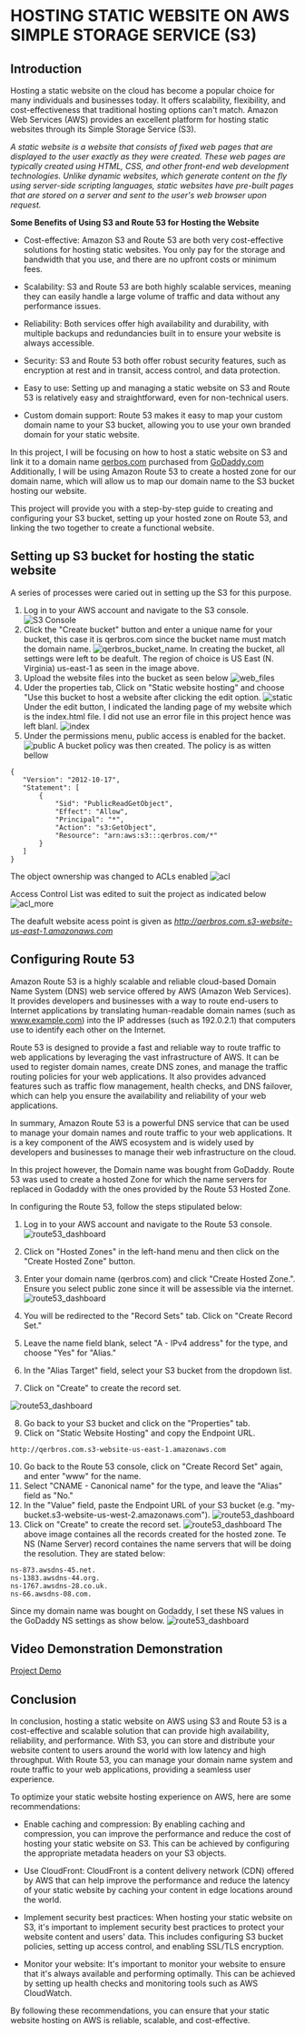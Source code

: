 # HOSTING STATIC WEBSITE ON AWS SIMPLE STORAGE SERVICE (S3)
## Introduction
Hosting a static website on the cloud has become a popular choice for many individuals and businesses today. It offers scalability, flexibility, and cost-effectiveness that traditional hosting options can't match. Amazon Web Services (AWS) provides an excellent platform for hosting static websites through its Simple Storage Service (S3).



*A static website is a website that consists of fixed web pages that are displayed to the user exactly as they were created. These web pages are typically created using HTML, CSS, and other front-end web development technologies. Unlike dynamic websites, which generate content on the fly using server-side scripting languages, static websites have pre-built pages that are stored on a server and sent to the user's web browser upon request.*

**Some Benefits of Using S3 and Route 53 for Hosting the Website**
+ Cost-effective: Amazon S3 and Route 53 are both very cost-effective solutions for hosting static websites. You only pay for the storage and bandwidth that you use, and there are no upfront costs or minimum fees.

+ Scalability: S3 and Route 53 are both highly scalable services, meaning they can easily handle a large volume of traffic and data without any performance issues.

+ Reliability: Both services offer high availability and durability, with multiple backups and redundancies built in to ensure your website is always accessible.

+ Security: S3 and Route 53 both offer robust security features, such as encryption at rest and in transit, access control, and data protection.

+ Easy to use: Setting up and managing a static website on S3 and Route 53 is relatively easy and straightforward, even for non-technical users.

+ Custom domain support: Route 53 makes it easy to map your custom domain name to your S3 bucket, allowing you to use your own branded domain for your static website.



In this project, I will be focusing on how to host a static website on S3 and link it to a domain name [qerbos.com](qerbros.com) purchased from [GoDaddy.com](GoDaddy.com.) Additionally, I will be using Amazon Route 53 to create a hosted zone for our domain name, which will allow us to map our domain name to the S3 bucket hosting our website.

This project will provide you with a step-by-step guide to creating and configuring your S3 bucket, setting up your hosted zone on Route 53, and linking the two together to create a functional website.


## Setting up S3 bucket for hosting the static website
A series of processes were caried out in setting up the S3 for this purpose.
1. Log in to your AWS account and navigate to the S3 console. ![S3 Console](images\aws_images\s3_console.PNG)
2. Click the "Create bucket" button and enter a unique name for your bucket, this case it is qerbros.com since the bucket name must match the domain name. 
![qerbros_bucket_name](images\aws_images\bucket_name.PNG). In creating the bucket, all settings were left to be deafult. The region of choice is US East (N. Virginia) us-east-1 as seen in the image above.
3. Upload the website files into the bucket as seen below
![web_files](images\aws_images\web_file.PNG)
4. Uder the properties tab, Click on "Static website hosting" and choose "Use this bucket to host a website  after clicking the edit option. ![static](images\aws_images\static.PNG)
Under the edit button, I indicated the landing page of my website which is the index.html file. I did not use an error file in this project hence was left blanl.
![index](images\aws_images\index.PNG)
5. Under the permissions menu, public access is enabled for the backet.![public](images\aws_images\public.PNG)
 A bucket policy was then created. The policy is as witten bellow
 ```
 {
    "Version": "2012-10-17",
    "Statement": [
        {
            "Sid": "PublicReadGetObject",
            "Effect": "Allow",
            "Principal": "*",
            "Action": "s3:GetObject",
            "Resource": "arn:aws:s3:::qerbros.com/*"
        }
    ]
}
```
The object ownership was changed to ACLs enabled
![acl](images\aws_images\acl.PNG)

Access Control List was edited to suit the project as indicated below
![acl_more](images\aws_images\Control.PNG)

The deafult website acess point is given as *http://qerbros.com.s3-website-us-east-1.amazonaws.com*


## Configuring Route 53 
Amazon Route 53 is a highly scalable and reliable cloud-based Domain Name System (DNS) web service offered by AWS (Amazon Web Services). It provides developers and businesses with a way to route end-users to Internet applications by translating human-readable domain names (such as www.example.com) into the IP addresses (such as 192.0.2.1) that computers use to identify each other on the Internet.

Route 53 is designed to provide a fast and reliable way to route traffic to web applications by leveraging the vast infrastructure of AWS. It can be used to register domain names, create DNS zones, and manage the traffic routing policies for your web applications. It also provides advanced features such as traffic flow management, health checks, and DNS failover, which can help you ensure the availability and reliability of your web applications.

In summary, Amazon Route 53 is a powerful DNS service that can be used to manage your domain names and route traffic to your web applications. It is a key component of the AWS ecosystem and is widely used by developers and businesses to manage their web infrastructure on the cloud.

In this project however, the Domain name was bought from GoDaddy. Route 53 was used to create a hosted Zone for which the name servers for replaced in Godaddy with the ones provided by the Route 53 Hosted Zone.

In configuring the Route 53, follow the steps stipulated below:

1. Log in to your AWS account and navigate to the Route 53 console.
![route53_dashboard](images\aws_images\reoute53.PNG)

2. Click on "Hosted Zones" in the left-hand menu and then click on the "Create Hosted Zone" button.
3. Enter your domain name (qerbros.com) and click "Create Hosted Zone.". Ensure you select public zone since it will be assessible via the internet.
![route53_dashboard](images\aws_images\hosted_zone.PNG)
4. You will be redirected to the "Record Sets" tab. Click on "Create Record Set."

5. Leave the name field blank, select "A - IPv4 address" for the type, and choose "Yes" for "Alias."
6. In the "Alias Target" field, select your S3 bucket from the dropdown list.
7. Click on "Create" to create the record set.

![route53_dashboard](images\aws_images\arecord.PNG)

8. Go back to your S3 bucket and click on the "Properties" tab.
9. Click on "Static Website Hosting" and copy the Endpoint URL.
```
http://qerbros.com.s3-website-us-east-1.amazonaws.com

```
10. Go back to the Route 53 console, click on "Create Record Set" again, and enter "www" for the name.
11. Select "CNAME - Canonical name" for the type, and leave the "Alias" field as "No."
12. In the "Value" field, paste the Endpoint URL of your S3 bucket (e.g. "my-bucket.s3-website-us-west-2.amazonaws.com"). 
![route53_dashboard](images\aws_images\cname1.PNG)
13. Click on "Create" to create the record set.
![route53_dashboard](images\aws_images\records.PNG)
The above image containes all the records created for the hosted zone. Te NS (Name Server) record containes the name servers that will be doing the resolution. They are stated below:
```
ns-873.awsdns-45.net.
ns-1383.awsdns-44.org.
ns-1767.awsdns-28.co.uk.
ns-66.awsdns-08.com.
```

Since my domain name was bought on Godaddy, I set these NS values in the GoDaddy NS settings as show below.
![route53_dashboard](images\aws_images\godaddy.PNG)


## Video Demonstration Demonstration

[Project Demo](videos/project_demo.mp4)

## Conclusion
In conclusion, hosting a static website on AWS using S3 and Route 53 is a cost-effective and scalable solution that can provide high availability, reliability, and performance. With S3, you can store and distribute your website content to users around the world with low latency and high throughput. With Route 53, you can manage your domain name system and route traffic to your web applications, providing a seamless user experience.

To optimize your static website hosting experience on AWS, here are some recommendations:

* Enable caching and compression: By enabling caching and compression, you can improve the performance and reduce the cost of hosting your static website on S3. This can be achieved by configuring the appropriate metadata headers on your S3 objects.

* Use CloudFront: CloudFront is a content delivery network (CDN) offered by AWS that can help improve the performance and reduce the latency of your static website by caching your content in edge locations around the world.

* Implement security best practices: When hosting your static website on S3, it's important to implement security best practices to protect your website content and users' data. This includes configuring S3 bucket policies, setting up access control, and enabling SSL/TLS encryption.

* Monitor your website: It's important to monitor your website to ensure that it's always available and performing optimally. This can be achieved by setting up health checks and monitoring tools such as AWS CloudWatch.

By following these recommendations, you can ensure that your static website hosting on AWS is reliable, scalable, and cost-effective.







